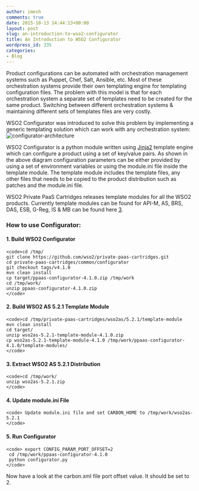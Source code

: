 ```yaml
---
author: imesh
comments: true
date: 2015-10-13 14:44:13+00:00
layout: post
slug: an-introduction-to-wso2-configurator
title: An Introduction to WSO2 Configurator
wordpress_id: 335
categories:
- Blog
---
```


Product configurations can be automated with orchestration management systems such as Puppet, Chef, Salt, Ansible, etc. Most of these orchestration systems provide their own templating engine for templating configuration files. The problem with this model is that for each orchestration system a separate set of templates need to be created for the same product. Switching between different orchestration systems & maintaining different sets of templates files are very costly.





WSO2 Configurator was introduced to solve this problem by implementing a generic templating solution which can work with any orchestration system: ![configurator-architecture](http://imesh.gunaratne.org/wp-content/uploads/2015/10/configurator-architecture.png)





WSO2 Configurator is a python module written using [Jinja2](http://jinja.pocoo.org/docs/dev/) template engine which can configure a product using a set of key/value pairs. As shown in the above diagram configuration parameters can be either provided by using a set of environment variables or using the module.ini file inside the template module. The template module includes the template files, any other files that needs to be copied to the product distribution such as patches and the module.ini file.





WSO2 Private PaaS Cartridges releases template modules for all the WSO2 products. Currently template modules can be found for API-M, AS, BRS, DAS, ESB, G-Reg, IS & MB can be found here [3](https://github.com/wso2/private-paas-cartridges).





### How to use Configurator:





#### 1. Build WSO2 Configurator




    
    <code>cd /tmp/
    git clone https://github.com/wso2/private-paas-cartridges.git
    cd private-paas-cartridges/common/configurator
    git checkout tags/v4.1.0
    mvn clean install
    cp target/ppaas-configurator-4.1.0.zip /tmp/work
    cd /tmp/work/
    unzip ppaas-configurator-4.1.0.zip
    </code>





#### 2. Build WSO2 AS 5.2.1 Template Module




    
    <code>cd /tmp/private-paas-cartridges/wso2as/5.2.1/template-module 
    mvn clean install
    cd target/
    unzip wso2as-5.2.1-template-module-4.1.0.zip
    cp wso2as-5.2.1-template-module-4.1.0 /tmp/work/ppaas-configurator-4.1.0/template-modules/
    </code>





#### 3. Extract WSO2 AS 5.2.1 Distribution




    
    <code>cd /tmp/work/
    unzip wso2as-5.2.1.zip
    </code>





#### 4. Update module.ini File




    
    <code> Update module.ini file and set CARBON_HOME to /tmp/work/wso2as-5.2.1
    </code>





#### 5. Run Configurator




    
    <code> export CONFIG_PARAM_PORT_OFFSET=2
     cd /tmp/work/ppaas-configurator-4.1.0
     python configurator.py
    </code>





Now have a look at the carbon.xml file port offset value. It should be set to 2.




